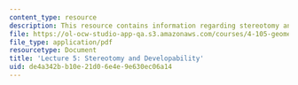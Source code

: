 ```yaml
---
content_type: resource
description: This resource contains information regarding stereotomy and developability.
file: https://ol-ocw-studio-app-qa.s3.amazonaws.com/courses/4-105-geometric-disciplines-and-architecture-skills-reciprocal-methodologies-fall-2012/de4a342bb10e21d06e4e9e630ec06a14_MIT4_105F12_lec5-stereo.pdf
file_type: application/pdf
resourcetype: Document
title: 'Lecture 5: Stereotomy and Developability'
uid: de4a342b-b10e-21d0-6e4e-9e630ec06a14
---
```

